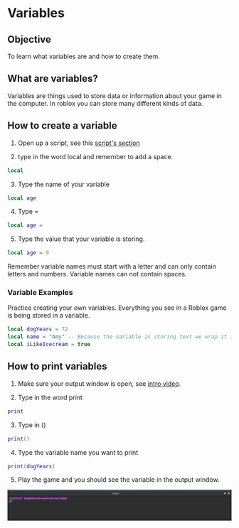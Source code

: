 # Variables

## Objective

To learn what variables are and how to create them.

## What are variables?

Variables are things used to store data or information about your game in the computer.  In roblox you can store many different kinds of data. 

## How to create a variable

1) Open up a script, see this [script's section](scripts.md#how-to-open-a-script)

2) type in the word local and remember to add a space.

```lua
local 
```

3) Type the name of your variable

```lua
local age
```

4) Type =

```lua
local age = 
```

5) Type the value that your variable is storing.

```lua
local age = 9
```

Remember variable names must start with a letter and can only contain letters and numbers.  Variable names can not contain spaces.

### Variable Examples

Practice creating your own variables. Everything you see in a Roblox game is being stored in a variable.   

```lua
local dogYears = 72
local name = "Amy" -- Because the variable is storing text we wrap it in quotes
local iLikeIcecream = true 
```

## How to print variables

1) Make sure your output window is open, see [intro video](introduction.md).

2) Type in the word print

```lua
print
```

3) Type in ()

```lua
print()
```

4) Type the variable name you want to print

```lua
print(dogYears)
```

5) Play the game and you should see the variable in the output window.

![output](images/variables/output-window.png)
